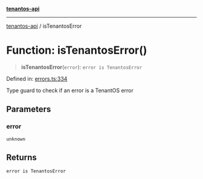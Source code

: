 [**tenantos-api**](../README.md)

***

[tenantos-api](../globals.md) / isTenantosError

# Function: isTenantosError()

> **isTenantosError**(`error`): `error is TenantosError`

Defined in: [errors.ts:334](https://github.com/shadmanZero/tenantos-api/blob/b1ba837cafbeb4e057ec12e90b81a7c5ea5b383f/src/errors.ts#L334)

Type guard to check if an error is a TenantOS error

## Parameters

### error

`unknown`

## Returns

`error is TenantosError`
